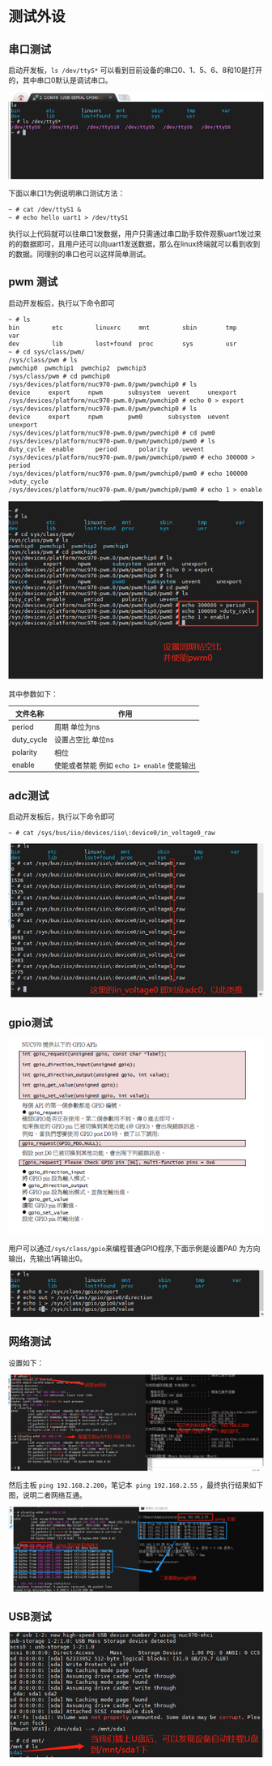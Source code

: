 # 测试外设

## 串口测试

启动开发板，`ls /dev/ttyS*`  可以看到目前设备的串口0、1、5、6、8和10是打开的，其中串口0默认是调试串口。

![1578748900993](../media/29.png)

下面以串口1为例说明串口测试方法：

```
~ # cat /dev/ttyS1 &
~ # echo hello uart1 > /dev/ttyS1
```

执行以上代码就可以往串口1发数据，用户只需通过串口助手软件观察uart1发过来的的数据即可，且用户还可以向uart1发送数据，那么在linux终端就可以看到收到的数据。同理别的串口也可以这样简单测试。

## pwm 测试

启动开发板后，执行以下命令即可

```
~ # ls
bin         etc         linuxrc     mnt         sbin        tmp         var
dev         lib         lost+found  proc        sys         usr
~ # cd sys/class/pwm/
/sys/class/pwm # ls
pwmchip0  pwmchip1  pwmchip2  pwmchip3
/sys/class/pwm # cd pwmchip0
/sys/devices/platform/nuc970-pwm.0/pwm/pwmchip0 # ls
device     export     npwm       subsystem  uevent     unexport
/sys/devices/platform/nuc970-pwm.0/pwm/pwmchip0 # echo 0 > export
/sys/devices/platform/nuc970-pwm.0/pwm/pwmchip0 # ls
device     export     npwm       pwm0       subsystem  uevent     unexport
/sys/devices/platform/nuc970-pwm.0/pwm/pwmchip0 # cd pwm0
/sys/devices/platform/nuc970-pwm.0/pwm/pwmchip0/pwm0 # ls
duty_cycle  enable      period      polarity    uevent
/sys/devices/platform/nuc970-pwm.0/pwm/pwmchip0/pwm0 # echo 300000 > period
/sys/devices/platform/nuc970-pwm.0/pwm/pwmchip0/pwm0 # echo 100000 >duty_cycle
/sys/devices/platform/nuc970-pwm.0/pwm/pwmchip0/pwm0 # echo 1 > enable

```

![1578751771943](../media/32.png)

其中参数如下：

| 文件名称   | 作用                                        |
| ---------- | ------------------------------------------- |
| period     | 周期 单位为ns                               |
| duty_cycle | 设置占空比 单位ns                           |
| polarity   | 相位                                        |
| enable     | 使能或者禁能 例如 `echo 1> enable` 使能输出 |

## adc测试

启动开发板后，执行以下命令即可

```
~ # cat /sys/bus/iio/devices/iio\:device0/in_voltage0_raw
```



![1578752087066](../media/33.png)

## gpio测试

![1578752203977](../media/34.png)

用户可以通过`/sys/class/gpio`来编程普通GPIO程序,下面示例是设置PA0 为方向输出，先输出1再输出0。

![1578752402981](../media/35.png)

## 网络测试

设置如下：

![1578752936862](../media/36.png)

然后主板 `ping 192.168.2.200`，笔记本` ping 192.168.2.55` ，最终执行结果如下图，说明二者网络互通。

![1578753127227](../media/37.png)

## USB测试

![1578753319796](../media/38.png)